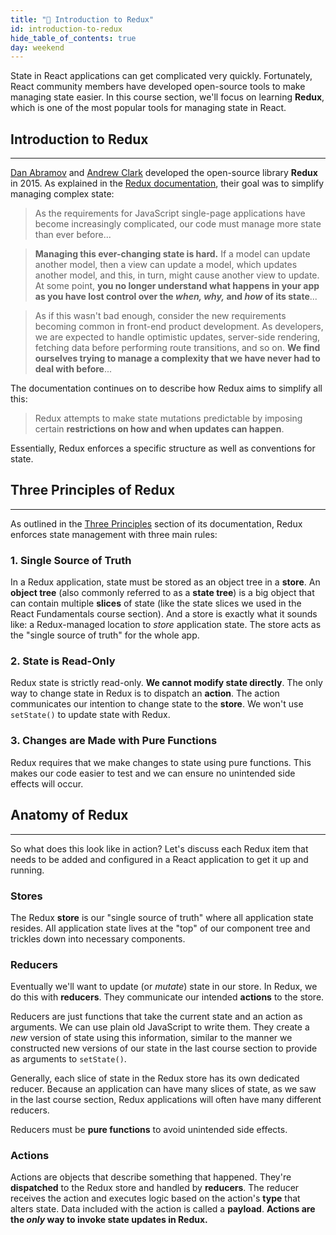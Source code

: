 ```yaml
---
title: "📓 Introduction to Redux"
id: introduction-to-redux
hide_table_of_contents: true
day: weekend
---
```


State in React applications can get complicated very quickly. Fortunately, React community members have developed open-source tools to make managing state easier. In this course section, we'll focus on learning **Redux**, which is one of the most popular tools for managing state in React.

## Introduction to Redux
---

[Dan Abramov](https://github.com/gaearon) and [Andrew Clark](https://github.com/acdlite) developed the open-source library **Redux** in 2015. As explained in the [Redux documentation](http://redux.js.org/docs/introduction/Motivation.html), their goal was to simplify managing complex state:

> As the requirements for JavaScript single-page applications have become increasingly complicated, our code must manage more state than ever before...

> **Managing this ever-changing state is hard.** If a model can update another model, then a view can update a model, which updates another model, and this, in turn, might cause another view to update. At some point, **you no longer understand what happens in your app as you have lost control over the _when, why,_ and _how_ of its state**...

> As if this wasn't bad enough, consider the new requirements becoming common in front-end product development. As developers, we are expected to handle optimistic updates, server-side rendering, fetching data before performing route transitions, and so on. **We find ourselves trying to manage a complexity that we have never had to deal with before**...

The documentation continues on to describe how Redux aims to simplify all this:

> Redux attempts to make state mutations predictable by imposing certain **restrictions on how and when updates can happen**.

Essentially, Redux enforces a specific structure as well as conventions for state.

## Three Principles of Redux
---

As outlined in the [Three Principles](http://redux.js.org/docs/introduction/ThreePrinciples.html) section of its documentation, Redux enforces state management with three main rules:

### 1. Single Source of Truth

In a Redux application, state must be stored as an object tree in a **store**. An **object tree** (also commonly referred to as a **state tree**) is a big object that can contain multiple **slices** of state (like the state slices we used in the React Fundamentals course section). And a store is exactly what it sounds like: a Redux-managed location to _store_ application state. The store acts as the "single source of truth" for the whole app.

### 2. State is Read-Only

Redux state is strictly read-only. **We cannot modify state directly**. The only way to change state in Redux is to dispatch an **action**. The action communicates our intention to change state to the **store**. We won't use `setState()` to update state with Redux.

### 3. Changes are Made with Pure Functions

Redux requires that we make changes to state using pure functions. This makes our code easier to test and we can ensure no unintended side effects will occur.

## Anatomy of Redux
---

So what does this look like in action? Let's discuss each Redux item that needs to be added and configured in a React application to get it up and running.

### Stores

The Redux **store** is our "single source of truth" where all application state resides. All application state lives at the "top" of our component tree and trickles down into necessary components.

### Reducers

Eventually we'll want to update (or _mutate_) state in our store. In Redux, we do this with **reducers**. They communicate our intended **actions** to the store.

Reducers are just functions that take the current state and an action as arguments. We can use plain old JavaScript to write them. They create a _new_ version of state using this information, similar to the manner we constructed new versions of our state in the last course section to provide as arguments to `setState()`.

Generally, each slice of state in the Redux store has its own dedicated reducer. Because an application can have many slices of state, as we saw in the last course section, Redux applications will often have many different reducers.

Reducers must be **pure functions** to avoid unintended side effects.

### Actions

Actions are objects that describe something that happened. They're **dispatched** to the Redux store and handled by **reducers**. The reducer receives the action and executes logic based on the action's **type** that alters state. Data included with the action is called a **payload**. **Actions are the _only_ way to invoke state updates in Redux.**
